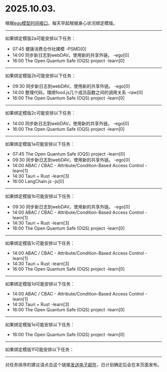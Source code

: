 # 2025.10.03.

根据[ego模型时间接口](https://gitee.com/hyg/blog/blob/master/timeflow.md)，每天早起根据身心状况绑定模版。

---
如果绑定模版2a可能安排以下任务：

- 07:45	健康消费合作社建模 -PSMD[0]
- 14:00	同步新日志到webDAV。使用新的共享外链。 -ego[0]
- 16:00	The Open Quantum Safe (OQS) project -learn[0]

---
如果绑定模版2b可能安排以下任务：

- 09:30	同步新日志到webDAV。使用新的共享外链。 -ego[0]
- 14:00	整理代码，理顺food.js几个成员函数之间的调用关系 -raw[0]
- 16:00	The Open Quantum Safe (OQS) project -learn[0]

---
如果绑定模版2c可能安排以下任务：

- 14:00	同步新日志到webDAV。使用新的共享外链。 -ego[0]
- 16:00	The Open Quantum Safe (OQS) project -learn[0]

---
如果绑定模版1a可能安排以下任务：

- 07:45	The Open Quantum Safe (OQS) project -learn[0]
- 09:30	同步新日志到webDAV。使用新的共享外链。 -ego[0]
- 14:00	ABAC / CBAC - Attribute/Condition-Based Access Control -learn[1]
- 14:30	Tauri + Rust -learn[3]
- 16:00	LangChain.js -js[0]

---
如果绑定模版1b可能安排以下任务：

- 09:30	同步新日志到webDAV。使用新的共享外链。 -ego[0]
- 14:00	ABAC / CBAC - Attribute/Condition-Based Access Control -learn[1]
- 14:30	Tauri + Rust -learn[3]
- 16:00	The Open Quantum Safe (OQS) project -learn[0]

---
如果绑定模版1c可能安排以下任务：

- 14:00	ABAC / CBAC - Attribute/Condition-Based Access Control -learn[1]
- 14:30	Tauri + Rust -learn[3]
- 16:00	The Open Quantum Safe (OQS) project -learn[0]

---
如果绑定模版1d可能安排以下任务：

- 14:00	ABAC / CBAC - Attribute/Condition-Based Access Control -learn[1]
- 14:30	Tauri + Rust -learn[3]
- 16:00	The Open Quantum Safe (OQS) project -learn[0]

---
如果绑定模版1e可能安排以下任务：

- 16:00	The Open Quantum Safe (OQS) project -learn[0]

---
如果绑定模版1f可能安排以下任务：


---
对任务排序的建议请点击这个链接<a href="mailto:huangyg@mars22.com?subject=关于2025.10.03.任务排序的建议&body=date: 2025.10.03.%0D%0Afile: ../../blog/release/time/d.20251003.md%0D%0A---请勿修改邮件主题及以上内容---%0D%0A">发送电子邮件</a>，日计划确定后会在本页面发布。